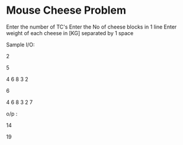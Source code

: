 # Mouse Cheese Problem
Enter the number of TC's
Enter the No of cheese blocks in 1 line
Enter weight of each cheese in [KG] separated by 1 space

Sample I/O:

2

5

4 6 8 3 2

6

4 6 8 3 2 7

o/p : 

14

19
